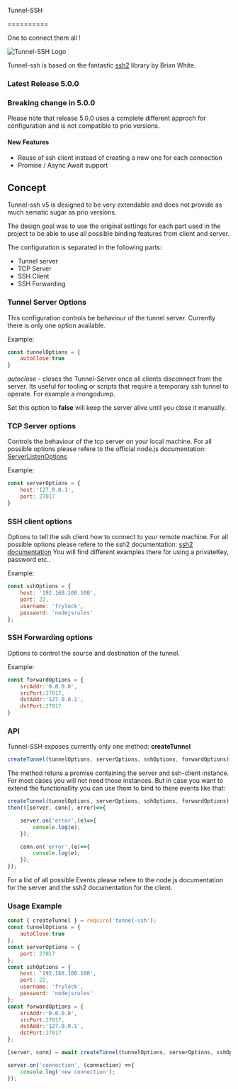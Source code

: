 Tunnel-SSH

==========

  

One to connect them all !

  

![Tunnel-SSH Logo](http://i.imgur.com/I5PRnDD.jpg)

  

Tunnel-ssh is based on the fantastic [ssh2](https://github.com/mscdex/ssh2) library by Brian White.
  

### Latest Release 5.0.0

  

### Breaking change in 5.0.0

Please note that release 5.0.0 uses a complete different approch for configuration and is not compatible to prio versions.

#### New Features
* Reuse of ssh client instead of creating a new one for each connection
* Promise / Async Await support

## Concept

Tunnel-ssh v5 is designed to be very extendable and does not provide as much sematic sugar as prio versions.

The design goal was to use the original settings for each part used in the project to be able to use all possible binding features from client and server.

The configuration is separated in the following parts:

* Tunnel server
* TCP Server
* SSH Client
* SSH Forwarding

### Tunnel Server Options

This configuration controls be behaviour of the tunnel server.
Currently there is only one option available.

Example:

```js
const tunnelOptions = {
	autoClose:true
}
```

*autoclose* - closes the Tunnel-Server once all clients disconnect from the server.
Its useful for tooling or scripts that require a temporary ssh tunnel to operate.
For example a mongodump.

Set this option to **false** will keep the server alive until you close it manually.

### TCP Server options

Controls the behaviour of the tcp server on your local machine. 
For all possible options please refere to the official node.js documentation: 
[ServerListenOptions](https://nodejs.org/api/net.html#serverlistenoptions-callback)

Example:

```js
const serverOptions = {
	host:'127.0.0.1',
	port: 27017
}
```


### SSH client options
Options to tell the ssh client how to connect to your remote machine.
For all possible options please refere to the ssh2 documentation:
[ssh2 documentation](https://www.npmjs.com/package/ssh2#installation)
You will find different examples there for using a privateKey, password etc..

Example:

```js
const sshOptions = {
	host: '192.168.100.100',
	port: 22,
	username: 'frylock',
	password: 'nodejsrules'
};
```

### SSH Forwarding options
Options to control the source and destination of the tunnel. 

Example:

```js
const forwardOptions = {
	srcAddr:'0.0.0.0',
	srcPort:27017,
	dstAddr:'127.0.0.1',
	dstPort:27017
}
```


### API

Tunnel-SSH exposes currently only  one method: **createTunnel**

```js
createTunnel(tunnelOptions, serverOptions, sshOptions, forwardOptions);
```

The method retuns a promise containing the server and ssh-client instance. For most cases you will not need those instances. But in case you want to extend the functionallity you can use them to 
bind to there events like that: 

```js
createTunnel(tunnelOptions, serverOptions, sshOptions, forwardOptions).
then(([server, conn], error)=>{

    server.on('error',(e)=>{
        console.log(e);
    });

    conn.on('error',(e)=>{
        console.log(e);
    });
});
```

For a list of all possible Events please refere to the node.js documentation for the server and the ssh2 documentation for the client.


### Usage Example
```js
const { createTunnel } = require('tunnel-ssh');
const tunnelOptions = {
	autoClose:true
};
const serverOptions = {
	port: 27017
};
const sshOptions = {
	host: '192.168.100.100',
	port: 22,
	username: 'frylock',
	password: 'nodejsrules'
};
const forwardOptions = {
	srcAddr:'0.0.0.0',
	srcPort:27017,
	dstAddr:'127.0.0.1',
	dstPort:27017
};

[server, conn] = await createTunnel(tunnelOptions, serverOptions, sshOptions, forwardOptions);

server.on('connection', (connection) =>{
    console.log('new connection');
});
```